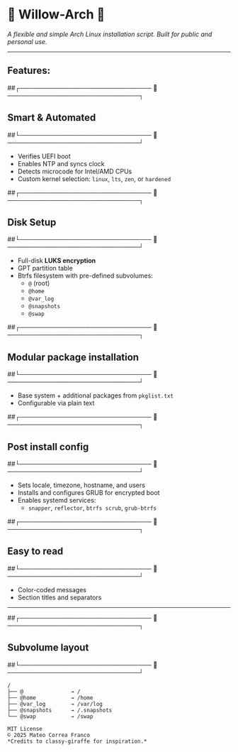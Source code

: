# 🌿 Willow-Arch 🌿

*A flexible and simple Arch Linux installation script. Built for public and personal use.*

---

## Features:

##┌──────────────────────────────  ──────────────────────────────┐
##                       **Smart & Automated**
##└──────────────────────────────  ──────────────────────────────┘
- Verifies UEFI boot
- Enables NTP and syncs clock
- Detects microcode for Intel/AMD CPUs
- Custom kernel selection: `linux`, `lts`, `zen`, or `hardened`

##┌──────────────────────────────  ──────────────────────────────┐
##                          **Disk Setup**
##└──────────────────────────────  ──────────────────────────────┘
- Full-disk **LUKS encryption**
- GPT partition table
- Btrfs filesystem with pre-defined subvolumes:
  - `@` (root)
  - `@home`
  - `@var_log`
  - `@snapshots`
  - `@swap`

##┌──────────────────────────────  ──────────────────────────────┐
##                 **Modular package installation**
##└──────────────────────────────  ──────────────────────────────┘
- Base system + additional packages from `pkglist.txt`
- Configurable via plain text

##┌──────────────────────────────  ──────────────────────────────┐
##                     **Post install config**
##└──────────────────────────────  ──────────────────────────────┘
- Sets locale, timezone, hostname, and users
- Installs and configures GRUB for encrypted boot
- Enables systemd services:
  - `snapper`, `reflector`, `btrfs scrub`, `grub-btrfs`

##┌──────────────────────────────  ──────────────────────────────┐
##                         **Easy to read**
##└──────────────────────────────  ──────────────────────────────┘
- Color-coded messages
- Section titles and separators

---

##┌──────────────────────────────  ──────────────────────────────┐
##                       **Subvolume layout**
##└──────────────────────────────  ──────────────────────────────┘

```plaintext
/
├── @               → /
├── @home           → /home
├── @var_log        → /var/log
├── @snapshots      → /.snapshots
└── @swap           → /swap

MIT License
© 2025 Mateo Correa Franco
*Credits to classy-giraffe for inspiration.*
